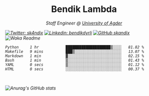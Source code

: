 <h1 align="center"> Bendik Lambda </h1>
<p align="center"><em>Staff Engineer @ <a href="http://www.uia.no">University of Agder</a></p>



[![Twitter: sk4ndix](https://img.shields.io/twitter/follow/sk4ndix?style=social)](https://twitter.com/sk4ndix)
[![Linkedin: bendikdyrli](https://img.shields.io/badge/-bendikdyrli-blue?style=flat-square&logo=Linkedin&logoColor=white&link=https://www.linkedin.com/in/bendikdyrli/)](https://www.linkedin.com/in/bendikdyrli/)
[![GitHub skandix](https://img.shields.io/github/followers/skandix?label=follow&style=social)](https://github.com/skandix)
![Waka Readme](https://github.com/skandix/skandix/workflows/Waka%20Readme/badge.svg)


<!--START_SECTION:waka-->

```text
Python     1 hr            ████████████████████▒░░░░   81.82 %
Makefile   9 mins          ███▒░░░░░░░░░░░░░░░░░░░░░   13.07 %
Markdown   1 min           ▓░░░░░░░░░░░░░░░░░░░░░░░░   02.15 %
Bash       1 min           ▒░░░░░░░░░░░░░░░░░░░░░░░░   01.43 %
YAML       0 secs          ▒░░░░░░░░░░░░░░░░░░░░░░░░   01.12 %
HTML       0 secs          ░░░░░░░░░░░░░░░░░░░░░░░░░   00.37 %
```

<!--END_SECTION:waka-->

  <br>
  
![Anurag's GitHub stats](https://github-readme-stats.vercel.app/api?username=skandix&show_icons=true&theme=tokyonight)



